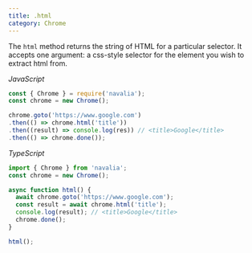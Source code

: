 ```yaml
---
title: .html
category: Chrome
---
```


The `html` method returns the string of HTML for a particular selector. It accepts one argument: a css-style selector for the element you wish to extract html from.

*JavaScript*
```js
const { Chrome } = require('navalia');
const chrome = new Chrome();

chrome.goto('https://www.google.com')
.then(() => chrome.html('title'))
.then((result) => console.log(res)) // <title>Google</title>
.then(() => chrome.done());
```

*TypeScript*
```ts
import { Chrome } from 'navalia';
const chrome = new Chrome();

async function html() {
  await chrome.goto('https://www.google.com');
  const result = await chrome.html('title');
  console.log(result); // <title>Google</title>
  chrome.done();
}

html();
```
